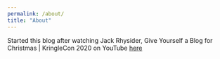 ```yaml
---
permalink: /about/
title: "About"
---
```


Started this blog after watching Jack Rhysider, Give Yourself a Blog for Christmas | KringleCon 2020 on YouTube [here](https://www.youtube.com/watch?v=NKHF5VZmCig)
